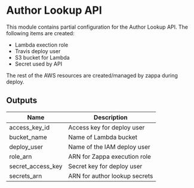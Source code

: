 # Author Lookup API

This module contains partial configuration for the Author Lookup API. The following items are created:

* Lambda exection role
* Travis deploy user
* S3 bucket for Lambda
* Secret used by API

The rest of the AWS resources are created/managed by zappa during deploy.

## Outputs

| Name | Description |
|------|-------------|
| access\_key\_id | Access key for deploy user |
| bucket\_name | Name of Lambda bucket |
| deploy\_user | Name of the IAM deploy user |
| role\_arn | ARN for Zappa execution role |
| secret\_access\_key | Secret key for deploy user |
| secrets\_arn | ARN for author lookup secrets |

